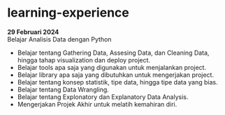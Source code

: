 # learning-experience

**29 Februari 2024**<br>
Belajar Analisis Data dengan Python
* Belajar tentang Gathering Data, Assesing Data, dan Cleaning Data, hingga tahap visualization dan deploy project.
* Belajar tools apa saja yang digunakan untuk menjalankan project.
* Belajar library apa saja yang dibutuhkan untuk mengerjakan project.
* Belajar tentang konsep statistik, tipe data, hingga tipe data yang bias.
* Belajar tentang Data Wrangling.
* Belajar tentang Explonatory dan Explanatory Data Analysis.
* Mengerjakan Projek Akhir untuk melatih kemahiran diri.

